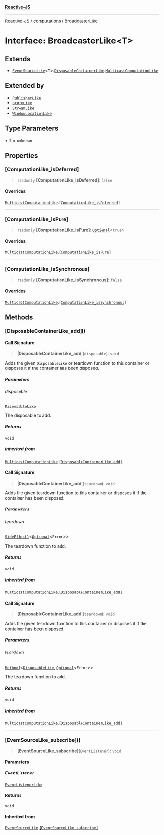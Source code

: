 [**Reactive-JS**](../../README.md)

***

[Reactive-JS](../../README.md) / [computations](../README.md) / BroadcasterLike

# Interface: BroadcasterLike\<T\>

## Extends

- [`EventSourceLike`](EventSourceLike.md)\<`T`\>.[`DisposableContainerLike`](../../utils/interfaces/DisposableContainerLike.md).[`MulticastComputationLike`](MulticastComputationLike.md)

## Extended by

- [`PublisherLike`](PublisherLike.md)
- [`StoreLike`](StoreLike.md)
- [`StreamLike`](StreamLike.md)
- [`WindowLocationLike`](../../web/interfaces/WindowLocationLike.md)

## Type Parameters

• **T** = `unknown`

## Properties

### \[ComputationLike\_isDeferred\]

> `readonly` **\[ComputationLike\_isDeferred\]**: `false`

#### Overrides

[`MulticastComputationLike`](MulticastComputationLike.md).[`[ComputationLike_isDeferred]`](MulticastComputationLike.md#computationlike_isdeferred)

***

### \[ComputationLike\_isPure\]

> `readonly` **\[ComputationLike\_isPure\]**: [`Optional`](../../functions/type-aliases/Optional.md)\<`true`\>

#### Overrides

[`MulticastComputationLike`](MulticastComputationLike.md).[`[ComputationLike_isPure]`](MulticastComputationLike.md#computationlike_ispure)

***

### \[ComputationLike\_isSynchronous\]

> `readonly` **\[ComputationLike\_isSynchronous\]**: `false`

#### Overrides

[`MulticastComputationLike`](MulticastComputationLike.md).[`[ComputationLike_isSynchronous]`](MulticastComputationLike.md#computationlike_issynchronous)

## Methods

### \[DisposableContainerLike\_add\]()

#### Call Signature

> **\[DisposableContainerLike\_add\]**(`disposable`): `void`

Adds the given `DisposableLike` or teardown function to this container or disposes it if the container has been disposed.

##### Parameters

###### disposable

[`DisposableLike`](../../utils/interfaces/DisposableLike.md)

The disposable to add.

##### Returns

`void`

##### Inherited from

[`MulticastComputationLike`](MulticastComputationLike.md).[`[DisposableContainerLike_add]`](MulticastComputationLike.md#disposablecontainerlike_add)

#### Call Signature

> **\[DisposableContainerLike\_add\]**(`teardown`): `void`

Adds the given teardown function to this container or disposes it if the container has been disposed.

##### Parameters

###### teardown

[`SideEffect1`](../../functions/type-aliases/SideEffect1.md)\<[`Optional`](../../functions/type-aliases/Optional.md)\<`Error`\>\>

The teardown function to add.

##### Returns

`void`

##### Inherited from

[`MulticastComputationLike`](MulticastComputationLike.md).[`[DisposableContainerLike_add]`](MulticastComputationLike.md#disposablecontainerlike_add)

#### Call Signature

> **\[DisposableContainerLike\_add\]**(`teardown`): `void`

Adds the given teardown function to this container or disposes it if the container has been disposed.

##### Parameters

###### teardown

[`Method1`](../../functions/type-aliases/Method1.md)\<[`DisposableLike`](../../utils/interfaces/DisposableLike.md), [`Optional`](../../functions/type-aliases/Optional.md)\<`Error`\>\>

The teardown function to add.

##### Returns

`void`

##### Inherited from

[`MulticastComputationLike`](MulticastComputationLike.md).[`[DisposableContainerLike_add]`](MulticastComputationLike.md#disposablecontainerlike_add)

***

### \[EventSourceLike\_subscribe\]()

> **\[EventSourceLike\_subscribe\]**(`EventListener`): `void`

#### Parameters

##### EventListener

[`EventListenerLike`](../../utils/interfaces/EventListenerLike.md)

#### Returns

`void`

#### Inherited from

[`EventSourceLike`](EventSourceLike.md).[`[EventSourceLike_subscribe]`](EventSourceLike.md#eventsourcelike_subscribe)
